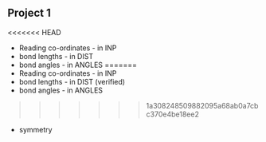 Project 1
----------

<<<<<<< HEAD
* Reading co-ordinates     - in INP
* bond lengths             - in DIST
* bond angles              - in ANGLES
=======
* Reading co-ordinates - in INP
* bond lengths         - in DIST (verified)
* bond angles          - in ANGLES
>>>>>>> 1a308248509882095a68ab0a7cbc370e4be18ee2
* symmetry

